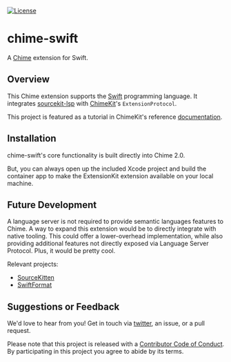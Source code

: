 [![License][license badge]][license]

# chime-swift
A [Chime][chime] extension for Swift.

## Overview

This Chime extension supports the [Swift][swift] programming language. It integrates [sourcekit-lsp][sourcekit-lsp] with [ChimeKit][chimekit]'s `ExtensionProtocol`.

This project is featured as a tutorial in ChimeKit's reference [documentation][documentation tutorial].

## Installation

chime-swift's core functionality is built directly into Chime 2.0.

But, you can always open up the included Xcode project and build the container app to make the ExtensionKit extension available on your local machine.

## Future Development

A language server is not required to provide semantic languages features to Chime. A way to expand this extension would be to directly integrate with native tooling. This could offer a lower-overhead implementation, while also providing additional features not directly exposed via Language Server Protocol. Plus, it would be pretty cool.

Relevant projects:

- [SourceKitten][sourcekitten]
- [SwiftFormat][swiftformat]

## Suggestions or Feedback

We'd love to hear from you! Get in touch via [twitter](https://twitter.com/chimehq), an issue, or a pull request.

Please note that this project is released with a [Contributor Code of Conduct](CODE_OF_CONDUCT.md). By participating in this project you agree to abide by its terms.

[license]: https://opensource.org/licenses/BSD-3-Clause
[license badge]: https://img.shields.io/github/license/ChimeHQ/chime-swift
[chime]: https://www.chimehq.com
[swift]: https://www.swift.org
[sourcekit-lsp]: https://github.com/apple/sourcekit-lsp
[sourcekitten]: https://github.com/jpsim/SourceKitten
[swiftformat]: https://github.com/nicklockwood/SwiftFormat
[chimekit]: https://github.com/ChimeHQ/ChimeKit
[documentation tutorial]: https://swiftpackageindex.com/chimehq/chimekit/main/documentation
